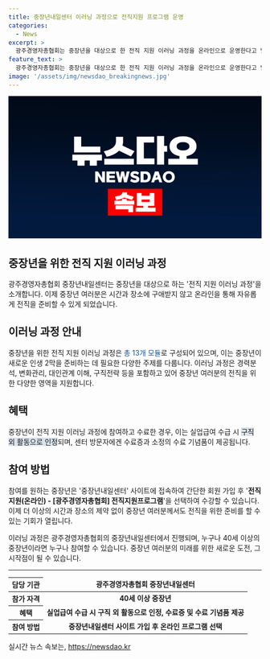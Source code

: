 ```yaml
---
title: 중장년내일센터 이러닝 과정으로 전직지원 프로그램 운영
categories:
  - News
excerpt: >
  광주경영자총협회는 중장년을 대상으로 한 전직 지원 이러닝 과정을 온라인으로 운영한다고 발표했다. 이로써 시간과 장소에 구애받지 않고 누구나 PC나 모바일을 활용해 전직 지원 서비스를 이용할 수 있게 됐다. 프로그램은 13개 모듈로 구성되어 있으며, 수료 후 센터방문자에게는 수료증과 소정의 기념품이 제공된다. 이러한 온라인 과정은 실업급여 수급 시 구직 외 활동으로 인정되며, 근로자와 자영업자도 참여 가능하다. 중장년내일센터는 재취업과 경력유지를 위한 다양한 서비스를 제공하는 고용노동부 지원 기관이며, 교육 참여를 원하는 사람은 중장년내일센터 사이트에서 간단한 회원가입을 통해 수강할 수 있다.
feature_text: >
  광주경영자총협회는 중장년을 대상으로 한 전직 지원 이러닝 과정을 온라인으로 운영한다고 발표했다. 이로써 시간과 장소에 구애받지 않고 누구나 PC나 모바일을 활용해 전직 지원 서비스를 이용할 수 있게 됐다. 프로그램은 13개 모듈로 구성되어 있으며, 수료 후 센터방문자에게는 수료증과 소정의 기념품이 제공된다. 이러한 온라인 과정은 실업급여 수급 시 구직 외 활동으로 인정되며, 근로자와 자영업자도 참여 가능하다. 중장년내일센터는 재취업과 경력유지를 위한 다양한 서비스를 제공하는 고용노동부 지원 기관이며, 교육 참여를 원하는 사람은 중장년내일센터 사이트에서 간단한 회원가입을 통해 수강할 수 있다.
image: '/assets/img/newsdao_breakingnews.jpg'
---
```


<p><img src="/assets/img/newsdao_breakingnews.jpg" alt="koreaapp 속보" /></p>

<h2>중장년을 위한 전직 지원 이러닝 과정</h2>

<p data-ke-size="size16">광주경영자총협회 중장년내일센터는 중장년을 대상으로 하는 '전직 지원 이러닝 과정'을 소개합니다. 이제 중장년 여러분은 시간과 장소에 구애받지 않고 온라인을 통해 자유롭게 전직을 준비할 수 있게 되었습니다.</p>

<h2 data-ke-size="size26">이러닝 과정 안내</h2>

<p>중장년을 위한 전직 지원 이러닝 과정은 <span style="color: #1a5490;">총 13개 모듈</span>로 구성되어 있으며, 이는 중장년이 새로운 인생 2막을 준비하는 데 필요한 다양한 주제를 다룹니다. 이러닝 과정은 경력분석, 변화관리, 대인관계 이해, 구직전략 등을 포함하고 있어 중장년 여러분의 전직을 위한 다양한 영역을 지원합니다.</p>

<h2 data-ke-size="size26">혜택</h2>

<p>중장년이 전직 지원 이러닝 과정에 참여하고 수료한 경우, 이는 실업급여 수급 시 <span style="background-color: #21538527;">구직 외 활동으로 인정</span>되며, 센터 방문자에겐 수료증과 소정의 수료 기념품이 제공됩니다.</p>

<h2 data-ke-size="size26">참여 방법</h2>

<p>참여를 원하는 중장년은 '중장년내일센터' 사이트에 접속하여 간단한 회원 가입 후 '<b>전직 지원(온라인) - [광주경영자총협회] 전직지원프로그램</b>'을 선택하여 수강할 수 있습니다. 이제 더 이상의 시간과 장소의 제약 없이 중장년 여러분께서도 전직을 위한 준비를 할 수 있는 기회가 열립니다.</p>

<p data-ke-size="size16">이러닝 과정은 광주경영자총협회의 중장년내일센터에서 진행되며, 누구나 40세 이상의 중장년이라면 누구나 참여할 수 있습니다. 중장년 여러분의 미래를 위한 새로운 도전, 그 시작점이 될 수 있습니다.</p>

<hr>

<table>
  <thead>
    <tr>
      <th>담당 기관</th>
      <td style="text-align: center; height: 17px;"><b>광주경영자총협회 중장년내일센터</b></td>
    </tr>
  </thead>
  <tbody>
    <tr>
      <th>참가 자격</th>
      <td style="text-align: center; height: 17px;"><b>40세 이상 중장년</b></td>
    </tr>
    <tr>
      <th>혜택</th>
      <td style="text-align: center; height: 17px;"><b>실업급여 수급 시 구직 외 활동으로 인정, 수료증 및 수료 기념품 제공</b></td>
    </tr>
    <tr>
      <th>참여 방법</th>
      <td style="text-align: center; height: 17px;"><b>중장년내일센터 사이트 가입 후 온라인 프로그램 선택</b></td>
    </tr>
  </tbody>
</table>
실시간 뉴스 속보는, <a href="https://newsdao.kr" rel="dofollow">https://newsdao.kr</a>


